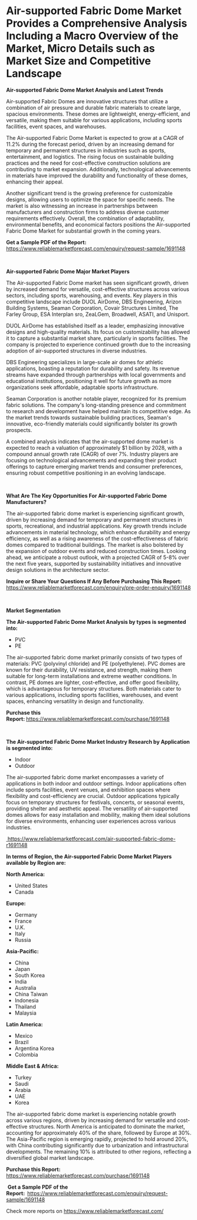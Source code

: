 <p><h1>Air-supported Fabric Dome Market Provides a Comprehensive Analysis Including a Macro Overview of the Market, Micro Details such as Market Size and Competitive Landscape</h1></p><p><strong>Air-supported Fabric Dome Market Analysis and Latest Trends</strong></p>
<p><p>Air-supported Fabric Domes are innovative structures that utilize a combination of air pressure and durable fabric materials to create large, spacious environments. These domes are lightweight, energy-efficient, and versatile, making them suitable for various applications, including sports facilities, event spaces, and warehouses.</p><p>The Air-supported Fabric Dome Market is expected to grow at a CAGR of 11.2% during the forecast period, driven by an increasing demand for temporary and permanent structures in industries such as sports, entertainment, and logistics. The rising focus on sustainable building practices and the need for cost-effective construction solutions are contributing to market expansion. Additionally, technological advancements in materials have improved the durability and functionality of these domes, enhancing their appeal.</p><p>Another significant trend is the growing preference for customizable designs, allowing users to optimize the space for specific needs. The market is also witnessing an increase in partnerships between manufacturers and construction firms to address diverse customer requirements effectively. Overall, the combination of adaptability, environmental benefits, and economical factors positions the Air-supported Fabric Dome Market for substantial growth in the coming years.</p></p>
<p><strong>Get a Sample PDF of the Report:&nbsp;</strong> <a href="https://www.reliablemarketforecast.com/enquiry/request-sample/1691148?utm_campaign=1840&utm_medium=2&utm_source=Github&utm_content=ia&utm_term=07012025&utm_id=air-supported-fabric-dome">https://www.reliablemarketforecast.com/enquiry/request-sample/1691148</a></p>
<p>&nbsp;</p>
<p><strong>Air-supported Fabric Dome Major Market Players</strong></p>
<p><p>The Air-supported Fabric Dome market has seen significant growth, driven by increased demand for versatile, cost-effective structures across various sectors, including sports, warehousing, and events. Key players in this competitive landscape include DUOL AirDome, DBS Engineering, Arizon Building Systems, Seaman Corporation, Covair Structures Limited, The Farley Group, ESA Interplan sro, ZeaLGem, Broadwell, ASATI, and Unisport.</p><p>DUOL AirDome has established itself as a leader, emphasizing innovative designs and high-quality materials. Its focus on customizability has allowed it to capture a substantial market share, particularly in sports facilities. The company is projected to experience continued growth due to the increasing adoption of air-supported structures in diverse industries.</p><p>DBS Engineering specializes in large-scale air domes for athletic applications, boasting a reputation for durability and safety. Its revenue streams have expanded through partnerships with local governments and educational institutions, positioning it well for future growth as more organizations seek affordable, adaptable sports infrastructure.</p><p>Seaman Corporation is another notable player, recognized for its premium fabric solutions. The company's long-standing presence and commitment to research and development have helped maintain its competitive edge. As the market trends towards sustainable building practices, Seaman's innovative, eco-friendly materials could significantly bolster its growth prospects.</p><p>A combined analysis indicates that the air-supported dome market is expected to reach a valuation of approximately $1 billion by 2028, with a compound annual growth rate (CAGR) of over 7%. Industry players are focusing on technological advancements and expanding their product offerings to capture emerging market trends and consumer preferences, ensuring robust competitive positioning in an evolving landscape.</p></p>
<p>&nbsp;</p>
<p><strong>What Are The Key Opportunities For Air-supported Fabric Dome Manufacturers?</strong></p>
<p><p>The air-supported fabric dome market is experiencing significant growth, driven by increasing demand for temporary and permanent structures in sports, recreational, and industrial applications. Key growth trends include advancements in material technology, which enhance durability and energy efficiency, as well as a rising awareness of the cost-effectiveness of fabric domes compared to traditional buildings. The market is also bolstered by the expansion of outdoor events and reduced construction times. Looking ahead, we anticipate a robust outlook, with a projected CAGR of 5-8% over the next five years, supported by sustainability initiatives and innovative design solutions in the architecture sector.</p></p>
<p><strong>Inquire or Share Your Questions If Any Before Purchasing This Report:</strong> <a href="https://www.reliablemarketforecast.com/enquiry/pre-order-enquiry/1691148?utm_campaign=1840&utm_medium=2&utm_source=Github&utm_content=ia&utm_term=07012025&utm_id=air-supported-fabric-dome">https://www.reliablemarketforecast.com/enquiry/pre-order-enquiry/1691148</a></p>
<p>&nbsp;</p>
<p><strong>Market Segmentation</strong></p>
<p><strong>The Air-supported Fabric Dome Market Analysis by types is segmented into:</strong></p>
<p><ul><li>PVC</li><li>PE</li></ul></p>
<p><p>The air-supported fabric dome market primarily consists of two types of materials: PVC (polyvinyl chloride) and PE (polyethylene). PVC domes are known for their durability, UV resistance, and strength, making them suitable for long-term installations and extreme weather conditions. In contrast, PE domes are lighter, cost-effective, and offer good flexibility, which is advantageous for temporary structures. Both materials cater to various applications, including sports facilities, warehouses, and event spaces, enhancing versatility in design and functionality.</p></p>
<p><strong>Purchase this Report:&nbsp;</strong><a href="https://www.reliablemarketforecast.com/purchase/1691148?utm_campaign=1840&utm_medium=2&utm_source=Github&utm_content=ia&utm_term=07012025&utm_id=air-supported-fabric-dome">https://www.reliablemarketforecast.com/purchase/1691148</a></p>
<p>&nbsp;</p>
<p><strong>The Air-supported Fabric Dome Market Industry Research by Application is segmented into:</strong></p>
<p><ul><li>Indoor</li><li>Outdoor</li></ul></p>
<p><p>The air-supported fabric dome market encompasses a variety of applications in both indoor and outdoor settings. Indoor applications often include sports facilities, event venues, and exhibition spaces where flexibility and cost-efficiency are crucial. Outdoor applications typically focus on temporary structures for festivals, concerts, or seasonal events, providing shelter and aesthetic appeal. The versatility of air-supported domes allows for easy installation and mobility, making them ideal solutions for diverse environments, enhancing user experiences across various industries.</p></p>
<p><a href="https://www.reliablemarketforecast.com/air-supported-fabric-dome-r1691148?utm_campaign=1840&utm_medium=2&utm_source=Github&utm_content=ia&utm_term=07012025&utm_id=air-supported-fabric-dome">&nbsp;https://www.reliablemarketforecast.com/air-supported-fabric-dome-r1691148</a></p>
<p><strong>In terms of Region, the Air-supported Fabric Dome Market Players available by Region are:</strong></p>
<p>
    <p> <strong> North America: </strong>
        <ul>
            <li>United States</li>
            <li>Canada</li>
        </ul>
        </p> 
    <p> <strong> Europe: </strong>
        <ul>
            <li>Germany</li>
            <li>France</li>
            <li>U.K.</li>
            <li>Italy</li>
            <li>Russia</li>
        </ul>
        </p> 
    <p> <strong> Asia-Pacific: </strong>
        <ul>
            <li>China</li>
            <li>Japan</li>
            <li>South Korea</li>
            <li>India</li>
            <li>Australia</li>
            <li>China Taiwan</li>
            <li>Indonesia</li>
            <li>Thailand</li>
            <li>Malaysia</li>
        </ul>
        </p> 
    <p> <strong> Latin America: </strong>
        <ul>
            <li>Mexico</li>
            <li>Brazil</li>
            <li>Argentina Korea</li>
            <li>Colombia</li>
        </ul>
        </p> 
    <p> <strong> Middle East & Africa: </strong>
        <ul>
            <li>Turkey</li>
            <li>Saudi</li>
            <li>Arabia</li>
            <li>UAE</li>
            <li>Korea</li>
        </ul>
    </p>
    </p>
<p><p>The air-supported fabric dome market is experiencing notable growth across various regions, driven by increasing demand for versatile and cost-effective structures. North America is anticipated to dominate the market, accounting for approximately 40% of the share, followed by Europe at 30%. The Asia-Pacific region is emerging rapidly, projected to hold around 20%, with China contributing significantly due to urbanization and infrastructural developments. The remaining 10% is attributed to other regions, reflecting a diversified global market landscape.</p></p>
<p><strong>Purchase this Report: </strong><a href="https://www.reliablemarketforecast.com/purchase/1691148?utm_campaign=1840&utm_medium=2&utm_source=Github&utm_content=ia&utm_term=07012025&utm_id=air-supported-fabric-dome">https://www.reliablemarketforecast.com/purchase/1691148</a></p>
<p>&nbsp;<strong>Get a Sample PDF of the Report:&nbsp;&nbsp;</strong><a href="https://www.reliablemarketforecast.com/enquiry/request-sample/1691148?utm_campaign=1840&utm_medium=2&utm_source=Github&utm_content=ia&utm_term=07012025&utm_id=air-supported-fabric-dome">https://www.reliablemarketforecast.com/enquiry/request-sample/1691148</a></p>
<p><strong></strong></p>
<p>Check more reports on <a href="https://www.reliablemarketforecast.com/?utm_campaign=1840&utm_medium=2&utm_source=Github&utm_content=ia&utm_term=07012025&utm_id=air-supported-fabric-dome">https://www.reliablemarketforecast.com/</a></p>